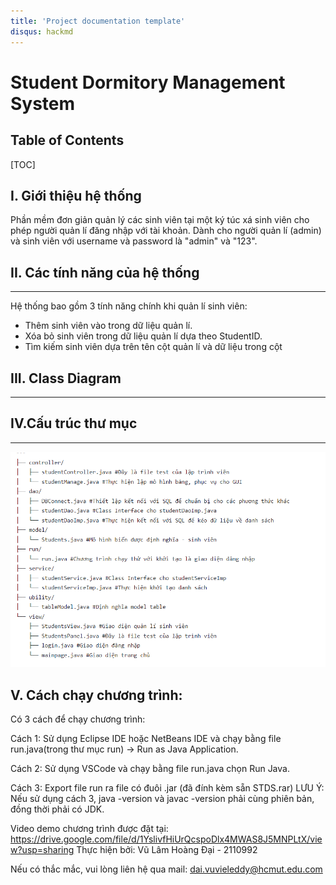 ```yaml
---
title: 'Project documentation template'
disqus: hackmd
---
```


Student Dormitory Management System
===


## Table of Contents

[TOC]

## I. Giới thiệu hệ thống

Phần mềm đơn giản quản lý các sinh viên tại một ký túc xá sinh viên cho phép người quản lí đăng nhập với tài khoản. Dành cho người quản lí (admin) và sinh viên với username và password là "admin" và "123".



## II. Các tính năng của hệ thống
---
Hệ thống bao gồm 3 tính năng chính khi quản lí sinh viên:
- Thêm sinh viên vào trong dữ liệu quản lí.
- Xóa bỏ sinh viên trong dữ liệu quản lí dựa theo StudentID.
- Tìm kiếm sinh viên dựa trên tên cột quản lí và dữ liệu trong cột

## III. Class Diagram
---


## IV.Cấu trúc thư mục
---
![alt text](https://github.com/SaaghanSin/LTNC-222/blob/main/tree.png?raw=true)

## V. Cách chạy chương trình:
Có 3 cách để chạy chương trình:

Cách 1: Sử dụng Eclipse IDE hoặc NetBeans IDE và chạy bằng file run.java(trong thư mục run) -> Run as Java Application.

Cách 2: Sử dụng VSCode và chạy bằng file run.java chọn Run Java.

Cách 3: Export file run ra file có đuôi .jar (đã đính kèm sẵn STDS.rar)
LƯU Ý: Nếu sử dụng cách 3, java -version và javac -version phải cùng phiên bản, đồng thời phải có JDK.

Video demo chương trình được đặt tại:
https://drive.google.com/file/d/1YslivfHiUrQcspoDlx4MWAS8J5MNPLtX/view?usp=sharing
Thực hiện bởi:
Vũ Lâm Hoàng Đại - 2110992

Nếu có thắc mắc, vui lòng liên hệ qua mail: dai.vuvieleddy@hcmut.edu.com
